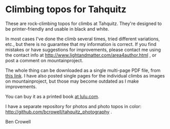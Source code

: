 Climbing topos for Tahquitz
===========================

These are rock-climbing topos for climbs at Tahquitz. They're designed to be
printer-friendly and usable in black and white.

In most cases I've done the climb several times, tried
different variations, etc., but there is no guarantee that my
information is correct. If you find mistakes or have suggestions for
improvements, please contact me using the contact info at
http://www.lightandmatter.com/area4author.html , or post a comment on
mountainproject.

The whole thing can be downloaded as a single multi-page PDF file, from
[this link](http://lightandmatter.com/tahquitz/tahquitz.pdf).
I have also posted single pages for the individual climbs as images
on mountainproject, but those may become outdated as I make improvements.

You can buy it as a printed book [at lulu.com](http://www.lulu.com/spotlight/benjamin_crowell).

I have a separate repository for photos and photo topos in color:
http://github.com/bcrowell/tahquitz_photography .

Ben Crowell
